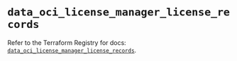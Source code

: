 # `data_oci_license_manager_license_records`

Refer to the Terraform Registry for docs: [`data_oci_license_manager_license_records`](https://registry.terraform.io/providers/oracle/oci/6.18.0/docs/data-sources/license_manager_license_records).
